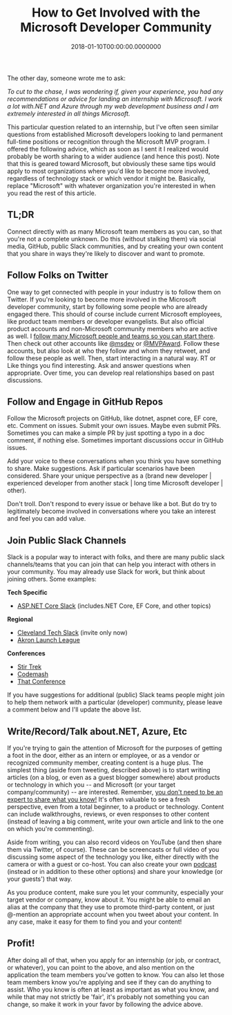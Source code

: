﻿---
title: How to Get Involved with the Microsoft Developer Community
date: "2018-01-10T00:00:00.0000000"
featuredImage: /img/microsoft-developer.png
---

The other day, someone wrote me to ask:

_To cut to the chase, I was wondering if, given your experience, you had any recommendations or advice for landing an internship with Microsoft. I work a lot with.NET and Azure through my web development business and I am extremely interested in all things Microsoft._

This particular question related to an internship, but I've often seen similar questions from established Microsoft developers looking to land permanent full-time positions or recognition through the Microsoft MVP program. I offered the following advice, which as soon as I sent it I realized would probably be worth sharing to a wider audience (and hence this post). Note that this is geared toward Microsoft, but obviously these same tips would apply to most organizations where you'd like to become more involved, regardless of technology stack or which vendor it might be. Basically, replace "Microsoft" with whatever organization you're interested in when you read the rest of this article.

## TL;DR

Connect directly with as many Microsoft team members as you can, so that you're not a complete unknown. Do this (without stalking them) via social media, GitHub, public Slack communities, and by creating your own content that you share in ways they're likely to discover and want to promote.

## Follow Folks on Twitter

One way to get connected with people in your industry is to follow them on Twitter. If you're looking to become more involved in the Microsoft developer community, start by following some people who are already engaged there. This should of course include current Microsoft employees, like product team members or developer evangelists. But also official product accounts and non-Microsoft community members who are active as well. I [follow many Microsoft people and teams so you can start there](https://twitter.com/ardalis/following). Then check out other accounts like [@msdev](https://twitter.com/msdev/following) or [@MVPAward](https://twitter.com/MVPAward/following). Follow these accounts, but also look at who they follow and whom they retweet, and follow these people as well. Then, start interacting in a natural way. RT or Like things you find interesting. Ask and answer questions when appropriate. Over time, you can develop real relationships based on past discussions.

## Follow and Engage in GitHub Repos

Follow the Microsoft projects on GitHub, like dotnet, aspnet core, EF core, etc. Comment on issues. Submit your own issues. Maybe even submit PRs. Sometimes you can make a simple PR by just spotting a typo in a doc comment, if nothing else. Sometimes important discussions occur in GitHub issues.

Add your voice to these conversations when you think you have something to share. Make suggestions. Ask if particular scenarios have been considered. Share your unique perspective as a (brand new developer | experienced developer from another stack | long time Microsoft developer | other).

Don't troll. Don't respond to every issue or behave like a bot. But do try to legitimately become involved in conversations where you take an interest and feel you can add value.

## Join Public Slack Channels

Slack is a popular way to interact with folks, and there are many public slack channels/teams that you can join that can help you interact with others in your community. You may already use Slack for work, but think about joining others. Some examples:

**Tech Specific**

- [ASP.NET Core Slack](https://aspnetcoreslack.herokuapp.com/) (includes.NET Core, EF Core, and other topics)

**Regional**

- [Cleveland Tech Slack](http://cleveland-tech.slack.com) (invite only now)
- [Akron Launch League](https://launchleague.herokuapp.com/)

**Conferences**

- [Stir Trek](http://stirtrekslack.herokuapp.com/)
- [Codemash](https://codemash-slack.herokuapp.com/)
- [That Conference](http://thatslack.thatconference.com/)

If you have suggestions for additional (public) Slack teams people might join to help them network with a particular (developer) community, please leave a comment below and I'll update the above list.

## Write/Record/Talk about.NET, Azure, Etc

If you're trying to gain the attention of Microsoft for the purposes of getting a foot in the door, either as an intern or employee, or as a vendor or recognized community member, creating content is a huge plus. The simplest thing (aside from tweeting, described above) is to start writing articles (on a blog, or even as a guest blogger somewhere) about products or technology in which you -- and Microsoft (or your target company/community) -- are interested. Remember, [you don't need to be an expert to share what you know!](https://ardalis.com/share-what-you-learn-even-if-youre-not-an-expert) It's often valuable to see a fresh perspective, even from a total beginner, to a product or technology. Content can include walkthroughs, reviews, or even responses to other content (instead of leaving a big comment, write your own article and link to the one on which you're commenting).

Aside from writing, you can also record videos on YouTube (and then share them via Twitter, of course). These can be screencasts or full video of you discussing some aspect of the technology you like, either directly with the camera or with a guest or co-host. You can also create your own [podcast](http://www.weeklydevtips.com) (instead or in addition to these other options) and share your knowledge (or your guests') that way.

As you produce content, make sure you let your community, especially your target vendor or company, know about it. You might be able to email an alias at the company that they use to promote third-party content, or just @-mention an appropriate account when you tweet about your content. In any case, make it easy for them to find you and your content!

## Profit!

After doing all of that, when you apply for an internship (or job, or contract, or whatever), you can point to the above, and also mention on the application the team members you've gotten to know. You can also let those team members know you're applying and see if they can do anything to assist. Who you know is often at least as important as what you know, and while that may not strictly be 'fair', it's probably not something you can change, so make it work in your favor by following the advice above.

